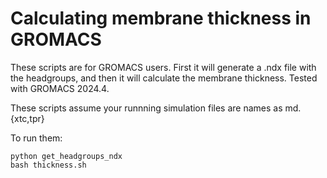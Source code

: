 # Calculating membrane thickness in GROMACS
These scripts are for GROMACS users. First it will generate a .ndx file with the headgroups, and then it will calculate the membrane thickness.
Tested with GROMACS 2024.4.

These scripts assume your runnning simulation files are names as md.{xtc,tpr}

To run them:

```
python get_headgroups_ndx
bash thickness.sh
```
